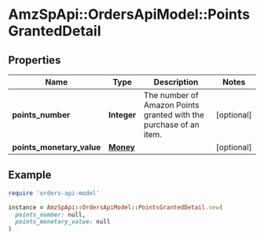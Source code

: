 # AmzSpApi::OrdersApiModel::PointsGrantedDetail

## Properties

| Name | Type | Description | Notes |
| ---- | ---- | ----------- | ----- |
| **points_number** | **Integer** | The number of Amazon Points granted with the purchase of an item. | [optional] |
| **points_monetary_value** | [**Money**](Money.md) |  | [optional] |

## Example

```ruby
require 'orders-api-model'

instance = AmzSpApi::OrdersApiModel::PointsGrantedDetail.new(
  points_number: null,
  points_monetary_value: null
)
```

